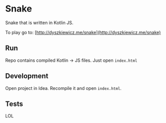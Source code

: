 # Snake

Snake that is written in Kotlin JS.

To play go to: [http://dyszkiewicz.me/snake](http://dyszkiewicz.me/snake)

## Run

Repo contains compiled Kotlin -> JS files. Just open `index.html`

## Development

Open project in Idea. Recompile it and open `index.html`. 

## Tests

LOL